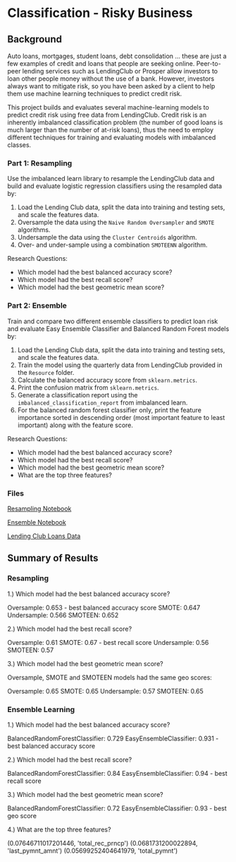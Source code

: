 # Classification - Risky Business

## Background

Auto loans, mortgages, student loans, debt consolidation ... these are just a few examples of credit and loans that people are seeking online. Peer-to-peer lending services such as LendingClub or Prosper allow investors to loan other people money without the use of a bank. However, investors always want to mitigate risk, so you have been asked by a client to help them use machine learning techniques to predict credit risk.

This project builds and evaluates several machine-learning models to predict credit risk using free data from LendingClub. Credit risk is an inherently imbalanced classification problem (the number of good loans is much larger than the number of at-risk loans), thus the need to employ different techniques for training and evaluating models with imbalanced classes.

### Part 1: Resampling

Use the imbalanced learn  library to resample the LendingClub data and build and evaluate logistic regression classifiers using the resampled data by:

1. Load the Lending Club data, split the data into training and testing sets, and scale the features data.
2. Oversample the data using the `Naive Random Oversampler` and `SMOTE` algorithms.
3. Undersample the data using the `Cluster Centroids` algorithm.
4. Over- and under-sample using a combination `SMOTEENN` algorithm.

Research Questions:

- Which model had the best balanced accuracy score?
- Which model had the best recall score?
- Which model had the best geometric mean score?

### Part 2: Ensemble

Train and compare two different ensemble classifiers to predict loan risk and evaluate Easy Ensemble Classifier and Balanced Random Forest models by:

1. Load the Lending Club data, split the data into training and testing sets, and scale the features data.
2. Train the model using the quarterly data from LendingClub provided in the `Resource` folder.
3. Calculate the balanced accuracy score from `sklearn.metrics`.
4. Print the confusion matrix from `sklearn.metrics`.
5. Generate a classification report using the `imbalanced_classification_report` from imbalanced learn.
6. For the balanced random forest classifier only, print the feature importance sorted in descending order (most important feature to least important) along with the feature score.

Research Questions:

- Which model had the best balanced accuracy score?
- Which model had the best recall score?
- Which model had the best geometric mean score?
- What are the top three features?


### Files

[Resampling Notebook](Analysis/credit_risk_resampling.ipynb)

[Ensemble Notebook](Analysis/credit_risk_ensemble.ipynb)

[Lending Club Loans Data](Data/LoanStats_2019Q1.csv.zip)

## Summary of Results

### Resampling

1.) Which model had the best balanced accuracy score?

Oversample: 0.653 - best balanced accuracy score 
SMOTE: 0.647
Undersample: 0.566
SMOTEEN: 0.652

2.) Which model had the best recall score?

Oversample: 0.61 
SMOTE: 0.67 - best recall score
Undersample: 0.56
SMOTEEN: 0.57

3.) Which model had the best geometric mean score?

Oversample, SMOTE and SMOTEEN models had the same geo scores:

Oversample: 0.65 
SMOTE: 0.65
Undersample: 0.57
SMOTEEN: 0.65


### Ensemble Learning

1.) Which model had the best balanced accuracy score?

BalancedRandomForestClassifier: 0.729
EasyEnsembleClassifier: 0.931 - best balanced accuracy score

2.) Which model had the best recall score?

BalancedRandomForestClassifier: 0.84
EasyEnsembleClassifier: 0.94 - best recall score

3.) Which model had the best geometric mean score?

BalancedRandomForestClassifier: 0.72
EasyEnsembleClassifier: 0.93 - best geo score

4.) What are the top three features?

(0.07646711017201446, 'total_rec_prncp')
(0.0681731200022894, 'last_pymnt_amnt')
(0.05699252404641979, 'total_pymnt')
